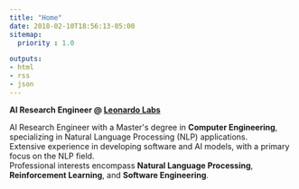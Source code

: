 ```yaml
---
title: "Home"
date: 2018-02-10T18:56:13-05:00
sitemap:
  priority : 1.0

outputs:
- html
- rss
- json
---
```


**AI Research Engineer @ [Leonardo Labs](https://www.leonardo.com/en/innovation-technology/leonardo-labs)**

AI Research Engineer with a Master's degree in **Computer Engineering**, specializing in Natural Language Processing (NLP) applications.  
Extensive experience in developing software and AI models, with a primary focus on the NLP field.  
Professional interests encompass **Natural Language Processing**, **Reinforcement Learning**, and **Software Engineering**. 